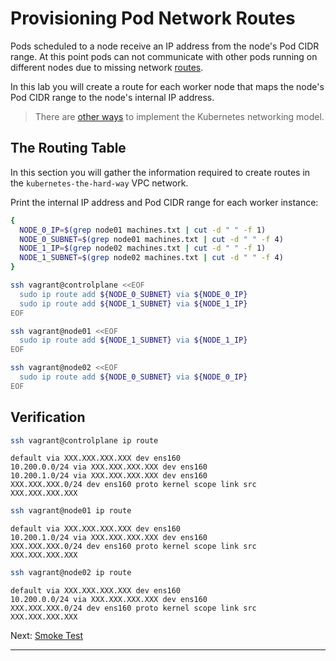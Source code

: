 # Provisioning Pod Network Routes

Pods scheduled to a node receive an IP address from the node's Pod CIDR range.
At this point pods can not communicate with other pods running on different
nodes due to missing network [routes].

In this lab you will create a route for each worker node that maps the node's
Pod CIDR range to the node's internal IP address.

> There are [other ways] to implement the Kubernetes networking model.

## The Routing Table

In this section you will gather the information required to create routes in
the `kubernetes-the-hard-way` VPC network.

Print the internal IP address and Pod CIDR range for each worker instance:

```bash
{
  NODE_0_IP=$(grep node01 machines.txt | cut -d " " -f 1)
  NODE_0_SUBNET=$(grep node01 machines.txt | cut -d " " -f 4)
  NODE_1_IP=$(grep node02 machines.txt | cut -d " " -f 1)
  NODE_1_SUBNET=$(grep node02 machines.txt | cut -d " " -f 4)
}
```

```bash
ssh vagrant@controlplane <<EOF
  sudo ip route add ${NODE_0_SUBNET} via ${NODE_0_IP}
  sudo ip route add ${NODE_1_SUBNET} via ${NODE_1_IP}
EOF
```

```bash
ssh vagrant@node01 <<EOF
  sudo ip route add ${NODE_1_SUBNET} via ${NODE_1_IP}
EOF
```

```bash
ssh vagrant@node02 <<EOF
  sudo ip route add ${NODE_0_SUBNET} via ${NODE_0_IP}
EOF
```

## Verification 

```bash
ssh vagrant@controlplane ip route
```

```text
default via XXX.XXX.XXX.XXX dev ens160 
10.200.0.0/24 via XXX.XXX.XXX.XXX dev ens160 
10.200.1.0/24 via XXX.XXX.XXX.XXX dev ens160 
XXX.XXX.XXX.0/24 dev ens160 proto kernel scope link src XXX.XXX.XXX.XXX 
```

```bash
ssh vagrant@node01 ip route
```

```text
default via XXX.XXX.XXX.XXX dev ens160 
10.200.1.0/24 via XXX.XXX.XXX.XXX dev ens160 
XXX.XXX.XXX.0/24 dev ens160 proto kernel scope link src XXX.XXX.XXX.XXX 
```

```bash
ssh vagrant@node02 ip route
```

```text
default via XXX.XXX.XXX.XXX dev ens160 
10.200.0.0/24 via XXX.XXX.XXX.XXX dev ens160 
XXX.XXX.XXX.0/24 dev ens160 proto kernel scope link src XXX.XXX.XXX.XXX 
```

Next: [Smoke Test](12-smoke-test.md)

---

[routes]: https://cloud.google.com/compute/docs/vpc/routes
[other ways]: https://kubernetes.io/docs/concepts/cluster-administration/networking/#how-to-achieve-this